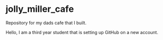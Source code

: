 # jolly_miller_cafe
Repository for my dads cafe that I built.

Hello, I am a third year student that is setting up GitHub on a new account.
